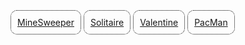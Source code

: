 <style>
a {
  padding: 10px;
  border: 1px dotted black;
  border-radius: 10px;
}
</style>

[MineSweeper]("MineSweeper.html")
[Solitaire]("Solitaire.html")
[Valentine]("Valentine.html")
[PacMan]("PacMan.html")
